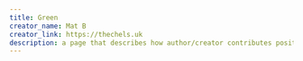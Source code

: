 ```yaml
---
title: Green
creator_name: Mat B
creator_link: https://thechels.uk
description: a page that describes how author/creator contributes positively to environment
---
```

